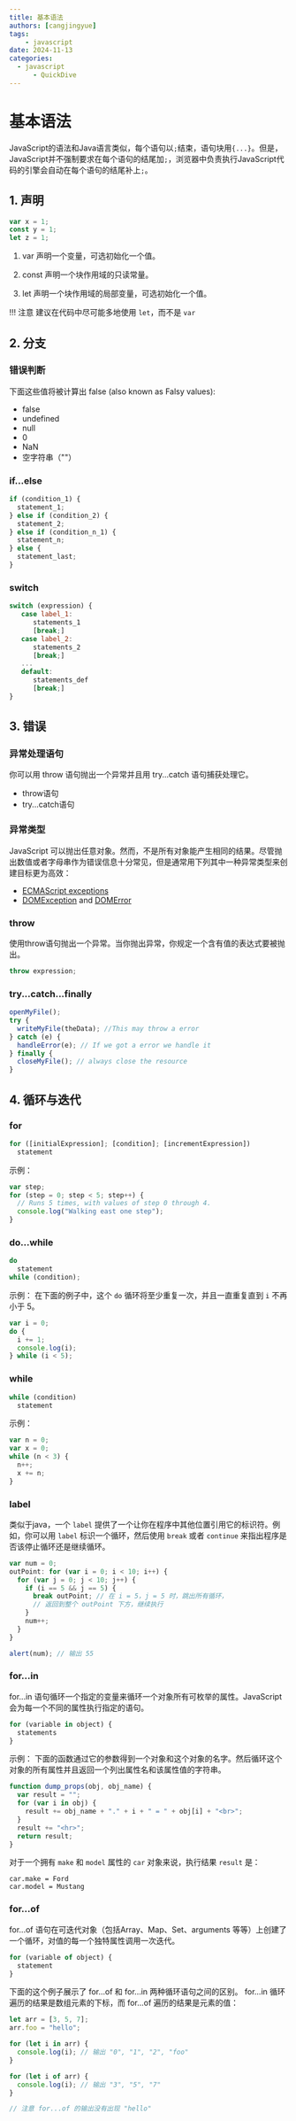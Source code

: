 ```yaml
---
title: 基本语法
authors: [cangjingyue]
tags: 
    - javascript
date: 2024-11-13
categories:
  - javascript
      - QuickDive
---
```




# 基本语法
JavaScript的语法和Java语言类似，每个语句以`;`结束，语句块用`{...}`。但是，JavaScript并不强制要求在每个语句的结尾加`;`，浏览器中负责执行JavaScript代码的引擎会自动在每个语句的结尾补上`;`。



## 1. 声明

``` javascript
var x = 1;
const y = 1;
let z = 1;
```

1. var
声明一个变量，可选初始化一个值。

2. const
声明一个块作用域的只读常量。

3. let
声明一个块作用域的局部变量，可选初始化一个值。

!!! 注意
    建议在代码中尽可能多地使用 `let`，而不是 `var`


## 2. 分支
### 错误判断

下面这些值将被计算出 false (also known as Falsy values):
* false
* undefined
* null
* 0
* NaN
* 空字符串（""）



### if...else
``` javascript
if (condition_1) {
  statement_1;
} else if (condition_2) {
  statement_2;
} else if (condition_n_1) {
  statement_n;
} else {
  statement_last;
}
```



### switch

``` javascript
switch (expression) {
   case label_1:
      statements_1
      [break;]
   case label_2:
      statements_2
      [break;]
   ...
   default:
      statements_def
      [break;]
}
```



## 3. 错误




### 异常处理语句
你可以用 throw 语句抛出一个异常并且用 try...catch 语句捕获处理它。

* throw语句
* try...catch语句



### 异常类型

JavaScript 可以抛出任意对象。然而，不是所有对象能产生相同的结果。尽管抛出数值或者字母串作为错误信息十分常见，但是通常用下列其中一种异常类型来创建目标更为高效：

* [ECMAScript exceptions](https://developer.mozilla.org/zh-CN/docs/Web/JavaScript/Reference/Global_Objects/Error#error_types)
* [DOMException](https://developer.mozilla.org/zh-CN/docs/Web/API/DOMException) and [DOMError](https://developer.mozilla.org/zh-CN/docs/Web/API/DOMError)




### throw

使用throw语句抛出一个异常。当你抛出异常，你规定一个含有值的表达式要被抛出。

``` javascript
throw expression;
```



### try...catch...finally

``` javascript
openMyFile();
try {
  writeMyFile(theData); //This may throw a error
} catch (e) {
  handleError(e); // If we got a error we handle it
} finally {
  closeMyFile(); // always close the resource
}
```



## 4. 循环与迭代



### for

``` javascript
for ([initialExpression]; [condition]; [incrementExpression])
  statement
```

示例：
``` javascript
var step;
for (step = 0; step < 5; step++) {
  // Runs 5 times, with values of step 0 through 4.
  console.log("Walking east one step");
}
```



### do...while

``` javascript
do
  statement
while (condition);
```

示例：
在下面的例子中，这个 `do` 循环将至少重复一次，并且一直重复直到 `i` 不再小于 5。
``` javascript
var i = 0;
do {
  i += 1;
  console.log(i);
} while (i < 5);
```



### while

``` javascript
while (condition)
  statement
```

示例：
``` javascript
var n = 0;
var x = 0;
while (n < 3) {
  n++;
  x += n;
}
```



### label
类似于java，一个 `label` 提供了一个让你在程序中其他位置引用它的标识符。例如，你可以用 `label` 标识一个循环，然后使用 `break` 或者 `continue` 来指出程序是否该停止循环还是继续循环。

``` javascript
var num = 0;
outPoint: for (var i = 0; i < 10; i++) {
  for (var j = 0; j < 10; j++) {
    if (i == 5 && j == 5) {
      break outPoint; // 在 i = 5，j = 5 时，跳出所有循环，
      // 返回到整个 outPoint 下方，继续执行
    }
    num++;
  }
}

alert(num); // 输出 55
```




### for...in
for...in 语句循环一个指定的变量来循环一个对象所有可枚举的属性。JavaScript 会为每一个不同的属性执行指定的语句。

``` js
for (variable in object) {
  statements
}
```

示例：
下面的函数通过它的参数得到一个对象和这个对象的名字。然后循环这个对象的所有属性并且返回一个列出属性名和该属性值的字符串。
``` js
function dump_props(obj, obj_name) {
  var result = "";
  for (var i in obj) {
    result += obj_name + "." + i + " = " + obj[i] + "<br>";
  }
  result += "<hr>";
  return result;
}
```
对于一个拥有 `make` 和 `model` 属性的 `car` 对象来说，执行结果 `result` 是：
```
car.make = Ford
car.model = Mustang
```



### for...of

for...of 语句在可迭代对象（包括Array、Map、Set、arguments 等等）上创建了一个循环，对值的每一个独特属性调用一次迭代。

``` js
for (variable of object) {
  statement
}
```



下面的这个例子展示了 for...of 和 for...in 两种循环语句之间的区别。 for...in 循环遍历的结果是数组元素的下标，而 for...of 遍历的结果是元素的值：
``` js
let arr = [3, 5, 7];
arr.foo = "hello";

for (let i in arr) {
  console.log(i); // 输出 "0", "1", "2", "foo"
}

for (let i of arr) {
  console.log(i); // 输出 "3", "5", "7"
}

// 注意 for...of 的输出没有出现 "hello"
```